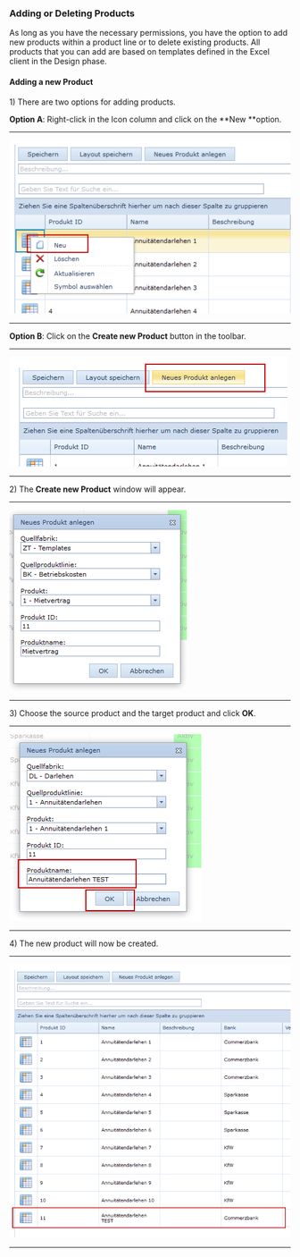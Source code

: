 ### Adding or Deleting Products

As long as you have the necessary permissions, you have the option to add new products within a product line or to delete existing products. All products that you can add are based on templates defined in the Excel client in the Design phase.

#### Adding a new Product

1\) There are two options for adding products.

**Option A**: Right-click in the Icon column and click on the **New **option.

---

![](/assets/wpl45.png)

---

**Option B**: Click on the **Create new Product** button in the toolbar.

---

![](/assets/wpl46.png)

---

2\) The **Create new Product** window will appear.

---

![](/assets/wpl47.png)

---

3\) Choose the source product and the target product and click **OK**.

---

![](/assets/wpl48.png)

---

4\) The new product will now be created.

---

![](/assets/wpl49.png)

---



